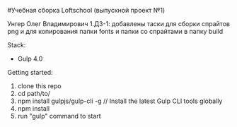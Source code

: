 #Учебная сборка Loftschool (выпускной проект №1)

Унгер Олег Владимирович
1.ДЗ-1: добавлены таски для сборки спрайтов png  и для копирования папки fonts  и папки со спрайтами в  папку build 

Stack:
 - Gulp 4.0
 
Getting started:

1. clone this repo
2. cd path/to/
3. npm install gulpjs/gulp-cli -g  // Install the latest Gulp CLI tools globally
4. npm install
6. run "gulp" command to start
